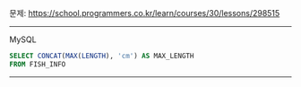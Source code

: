 문제: https://school.programmers.co.kr/learn/courses/30/lessons/298515

---

MySQL

```SQL
SELECT CONCAT(MAX(LENGTH), 'cm') AS MAX_LENGTH
FROM FISH_INFO
```
---
